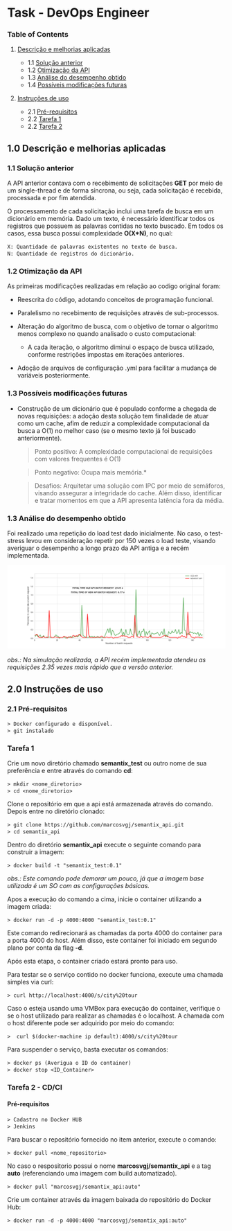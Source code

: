 
# Task - DevOps Engineer 

### Table of Contents

1. [Descrição e melhorias aplicadas](#desc)
    - 1.1 [Solução anterior](#sol_ant)
    - 1.2 [Otimização da API](#otim)
    - 1.3 [Análise do desempenho obtido](#result)
    - 1.4 [Possíveis modificações futuras](#future)
    
2. [Instruções de uso ](#instruct)
    - 2.1 [Pré-requisitos](#pre_requisits)
    - 2.2 [Tarefa 1](#task_1)
    - 2.2 [Tarefa 2](#task_2)

<a name="desc"></a>
## 1.0 Descrição e melhorias aplicadas

<a name="sol_ant"></a>
### 1.1 Solução anterior

A API anterior contava com o recebimento de solicitações **GET** por meio de um single-thread e de 
forma síncrona, ou seja, cada solicitação é recebida, processada e por fim atendida. 

O processamento de cada solicitação inclui uma tarefa de busca em um dicionário em memória.
Dado um texto, é necessário identificar todos os registros que possuem as palavras contidas no 
texto buscado. 
Em todos os casos, essa busca possui complexidade **O(X*N)**, no qual: 

    X: Quantidade de palavras existentes no texto de busca.
    N: Quantidade de registros do dicionário.

<a name="otim"></a>
### 1.2 Otimização da API
As primeiras modificações realizadas em relação ao codigo original foram: 

* Reescrita do código, adotando conceitos de programação funcional.

* Paralelismo no recebimento de requisições através de sub-processos.

* Alteração do algoritmo de busca, 
com o objetivo de tornar o algoritmo menos complexo no quando analisado o custo computacional:
    * A cada iteração, o algoritmo diminui o espaço de busca utilizado, conforme restrições impostas em iterações anteriores. 

* Adoção de arquivos de configuração .yml para facilitar a mudança de variáveis posteriormente.
 
<a name="future"></a>
### 1.3 Possíveis modificações futuras 

* Construção de um dicionário que é populado conforme a chegada de novas requisições:
a adoção desta solução tem finalidade de atuar como um cache, 
afim de reduzir a complexidade computacional da busca a O(1) no melhor caso (se o mesmo texto já foi buscado anteriormente).
               
    > Ponto positivo: A complexidade computacional de 
    requisições com valores frequentes é O(1)
   
    > Ponto negativo: Ocupa mais memória.*
    
    > Desafios: Arquitetar uma solução com IPC por meio de semáforos, visando assegurar a integridade do cache. Além disso, 
    identificar e tratar momentos em que a API apresenta latência fora da média.

### 1.3 Análise do desempenho obtido
Foi realizado uma repetição do load test dado inicialmente. No caso, o test-stress levou em consideração repetir por 150 vezes
o load teste, visando averiguar o desempenho a longo prazo da API antiga e a recém implementada.
 
![Benchmark](app/img/output.png)

*obs.: Na simulação realizada, a API recém implementada atendeu as requisições 2.35 vezes mais rápido que a versão anterior.*

<a name="instruct"></a>
## 2.0 Instruções de uso 


<a name="pre_requisits"></a>
### 2.1 Pré-requisitos

    > Docker configurado e disponível.
    > git instalado
    

<a name="task_1"></a>
### Tarefa 1

Crie um novo diretório chamado **semantix_test** ou outro nome de sua preferência 
e entre através do comando **cd**:

    > mkdir <nome_diretorio>    
    > cd <nome_diretorio>

Clone o repositório em que a api está armazenada através do comando. 
Depois entre no diretório clonado: 

    > git clone https://github.com/marcosvgj/semantix_api.git
    > cd semantix_api 
    
Dentro do diretório **semantix_api** execute o seguinte comando para construir a imagem: 

    > docker build -t "semantix_test:0.1" 
  
*obs.: Este comando pode demorar um pouco, já que a imagem base utilizada é um SO com as configurações básicas.*


Apos a execução do comando a cima, inicie o container utilizando a imagem criada:

    > docker run -d -p 4000:4000 "semantix_test:0.1"


Este comando redirecionará as chamadas da porta 4000 do container para a 
porta 4000 do host. Além disso, este container foi iniciado em segundo plano 
por conta da flag **-d**. 
 
Após esta etapa, o container criado estará pronto para uso. 

Para testar se o serviço contido no docker funciona, execute uma chamada simples via curl: 

    > curl http://localhost:4000/s/city%20tour

Caso o esteja usando uma VMBox para execução do container, 
verifique o se o host utilizado para realizar as chamadas é o localhost. 
A chamada com o host diferente pode ser adquirido por meio do comando: 

    >  curl $(docker-machine ip default):4000/s/city%20tour

Para suspender o serviço, basta executar os comandos: 

    > docker ps (Averigua o ID do container)
    > docker stop <ID_Container>    

<a name="task_2"></a>
### Tarefa 2 - CD/CI

#### Pré-requisitos
    > Cadastro no Docker HUB
    > Jenkins
    

Para buscar o repositório fornecido no item anterior, execute o comando: 

    > docker pull <nome_repositorio>
    
No caso o respositorio possui o nome **marcosvgj/semantix_api** e a tag **auto** (referenciando uma imagem com build automatizado).

    > docker pull "marcosvgj/semantix_api:auto"

Crie um container através da imagem baixada do repositório do Docker Hub: 

    > docker run -d -p 4000:4000 "marcosvgj/semantix_api:auto"


    







